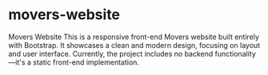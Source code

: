 # movers-website
Movers Website This is a responsive front-end Movers website built entirely with Bootstrap. It showcases a clean and modern design, focusing on layout and user interface. Currently, the project includes no backend functionality—it's a static front-end implementation.
